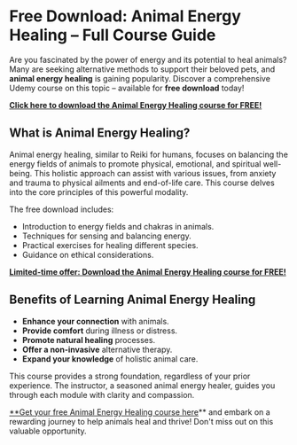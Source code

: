 # Free Download: Animal Energy Healing – Full Course Guide

Are you fascinated by the power of energy and its potential to heal animals? Many are seeking alternative methods to support their beloved pets, and **animal energy healing** is gaining popularity. Discover a comprehensive Udemy course on this topic – available for **free download** today!

[**Click here to download the Animal Energy Healing course for FREE!**](https://udemywork.com/animal-energy-healing)

## What is Animal Energy Healing?

Animal energy healing, similar to Reiki for humans, focuses on balancing the energy fields of animals to promote physical, emotional, and spiritual well-being. This holistic approach can assist with various issues, from anxiety and trauma to physical ailments and end-of-life care. This course delves into the core principles of this powerful modality.

The free download includes:

*   Introduction to energy fields and chakras in animals.
*   Techniques for sensing and balancing energy.
*   Practical exercises for healing different species.
*   Guidance on ethical considerations.

[**Limited-time offer: Download the Animal Energy Healing course for FREE!**](https://udemywork.com/animal-energy-healing)

## Benefits of Learning Animal Energy Healing

*   **Enhance your connection** with animals.
*   **Provide comfort** during illness or distress.
*   **Promote natural healing** processes.
*   **Offer a non-invasive** alternative therapy.
*   **Expand your knowledge** of holistic animal care.

This course provides a strong foundation, regardless of your prior experience. The instructor, a seasoned animal energy healer, guides you through each module with clarity and compassion.

[**Get your free Animal Energy Healing course here](https://udemywork.com/animal-energy-healing)** and embark on a rewarding journey to help animals heal and thrive! Don't miss out on this valuable opportunity.
